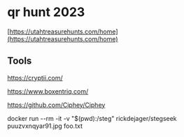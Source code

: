 # qr hunt 2023

[https://utahtreasurehunts.com/home](https://utahtreasurehunts.com/home)


## Tools

https://cryptii.com/

https://www.boxentriq.com/

https://github.com/Ciphey/Ciphey


docker run --rm -it -v "$(pwd):/steg" rickdejager/stegseek puuzvxnqyar91.jpg foo.txt